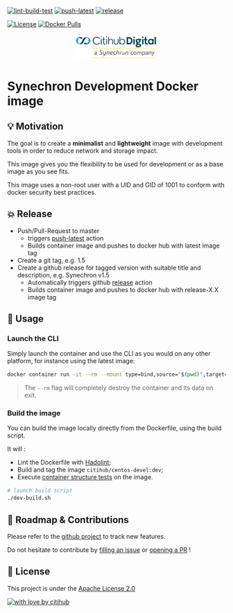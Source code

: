 [![lint-build-test](https://github.com/citihub/centos-devel/workflows/lint-build-test/badge.svg)](https://github.com/citihub/centos-devel/actions?query=workflow%3Alint-build-test)
[![push-latest](https://github.com/citihub/centos-devel/workflows/push-latest/badge.svg)](https://github.com/citihub/centos-devel/actions?query=workflow%3Apush-latest)
[![release](https://github.com/citihub/centos-devel/workflows/release/badge.svg)](https://github.com/citihub/centos-devel/actions?query=workflow%3Arelease)

[![License](https://img.shields.io/badge/License-Apache%202.0-blue.svg)](https://opensource.org/licenses/Apache-2.0)
[![Docker Pulls](https://img.shields.io/docker/pulls/citihub/centos-devel.svg)](https://hub.docker.com/r/citihub/centos-devel/)

<p align="center">
  <a href="https://azure.microsoft.com"><img width="200" src="https://github.com/citihub/centos-devel/raw/master/resources/citihub_logo.png"></a>
</p>

# Synechron Development Docker image

## 💡 Motivation
The goal is to create a **minimalist** and **lightweight** image with development tools in order to reduce network and storage impact.

This image gives you the flexibility to be used for development or as a base image as you see fits.

This image uses a non-root user with a UID and GID of 1001 to conform with docker security best practices.

## :boom: Release

- Push/Pull-Request to master
  - triggers [push-latest](.github/workflows/push-latest.yml) action
  - Builds container image and pushes to docker hub with latest image tag
- Create a git tag, e.g. 1.5
- Create a github release for tagged version with suitable title and description, e.g. Synechron v1.5
  - Automatically triggers github [release](.github/workflows/release.yml) action
  - Builds container image and pushes to docker hub with release-X.X image tag

## 🚀 Usage

### Launch the CLI
Simply launch the container and use the CLI as you would on any other platform, for instance using the latest image:

```bash
docker container run -it --rm --mount type=bind,source="$(pwd)",target=/workspace citihub/centos-devel:latest
```

> The `--rm` flag will completely destroy the container and its data on exit.

### Build the image
You can build the image locally directly from the Dockerfile, using the build script.

It will :
* Lint the Dockerfile with [Hadolint](https://github.com/hadolint/hadolint);
* Build and tag the image `citihub/centos-devel:dev`;
* Execute [container structure tests](https://github.com/GoogleContainerTools/container-structure-test) on the image.

```bash
# launch build script
./dev-build.sh
```

## 🙏 Roadmap & Contributions
Please refer to the [github project](https://github.com/citihub/centos-devel/projects/1) to track new features.

Do not hesitate to contribute by [filling an issue](https://github.com/citihub/centos-devel/issues) or [opening a PR](https://github.com/citihub/centos-devel/pulls) !

## 📖 License
This project is under the [Apache License 2.0](https://raw.githubusercontent.com/citihub/centos-devel/master/LICENSE)

[![with love by citihub](https://img.shields.io/badge/With%20%E2%9D%A4%EF%B8%8F%20by-citihub-b51432.svg)](https://oss.citihub.com)
